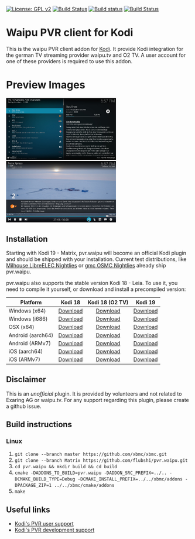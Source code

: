 [![License: GPL v2](https://img.shields.io/badge/License-GPL%20v2-blue.svg)](pvr.waipu/LICENSE.txt)
[![Build Status](https://travis-ci.org/flubshi/pvr.waipu.svg?branch=Matrix)](https://travis-ci.org/flubshi/pvr.waipu)
[![Build status](https://ci.appveyor.com/api/projects/status/mak70bfs0bj78y53/branch/Matrix?svg=true)](https://ci.appveyor.com/project/flubshi/pvr-waipu/branch/Matrix)
[![Build Status](https://jenkins.kodi.tv/buildStatus/icon?job=flubshi%2Fpvr.waipu%2FMatrix)](https://jenkins.kodi.tv/job/flubshi/job/pvr.waipu/job/Matrix/)

# Waipu PVR client for Kodi
This is the waipu PVR client addon for [Kodi](https://kodi.tv). It provide Kodi integration for the german TV streaming provider waipu.tv and O2 TV. A user account for one of these providers is required to use this addon.

# Preview Images

<img src="pvr.waipu/resources/screenshots/screenshot-01.jpg" width="300" /> <img src="pvr.waipu/resources/screenshots/screenshot-02.jpg" width="300" />

## Installation

Starting with Kodi 19 - Matrix, pvr.waipu will become an official Kodi plugin and should be shipped with your installation. Current test distributions, like [Milhouse LibreELEC Nightlies](https://forum.kodi.tv/showthread.php?tid=343068) or [gmc OSMC Nightlies](https://discourse.osmc.tv/t/kodi-19-matrix-nightly-builds-for-raspberry-pi/79407) already ship pvr.waipu.

pvr.waipu also supports the stable version Kodi 18 - Leia. To use it, you need to compile it yourself, or download and install a precompiled version:

|Platform|Kodi 18|Kodi 18 (O2 TV)|Kodi 19|
|---|:---:|:---:|:---:|
|Windows (x64)|[Download](https://jenkins.kodi.tv/job/flubshi/job/pvr.waipu/job/Leia/lastSuccessfulBuild/artifact/cmake/addons/build/zips/pvr.waipu+windows-x86_64/)|[Download](https://jenkins.kodi.tv/job/flubshi/job/pvr.waipu/job/Leia-Backported/lastSuccessfulBuild/artifact/cmake/addons/build/zips/pvr.waipu+windows-x86_64/)|[Download](https://jenkins.kodi.tv/job/flubshi/job/pvr.waipu/job/Matrix/lastSuccessfulBuild/artifact/cmake/addons/build/zips/pvr.waipu+windows-x86_64/)|
|Windows (i686)|[Download](https://jenkins.kodi.tv/job/flubshi/job/pvr.waipu/job/Leia/lastSuccessfulBuild/artifact/cmake/addons/build/zips/pvr.waipu+windows-i686)|[Download](https://jenkins.kodi.tv/job/flubshi/job/pvr.waipu/job/Leia-Backported/lastSuccessfulBuild/artifact/cmake/addons/build/zips/pvr.waipu+windows-i686)|[Download](https://jenkins.kodi.tv/job/flubshi/job/pvr.waipu/job/Matrix/lastSuccessfulBuild/artifact/cmake/addons/build/zips/pvr.waipu+windows-i686)|
|OSX (x64)|[Download](https://jenkins.kodi.tv/job/flubshi/job/pvr.waipu/job/Leia/lastSuccessfulBuild/artifact/cmake/addons/build/zips/pvr.waipu+osx-x86_64)|[Download](https://jenkins.kodi.tv/job/flubshi/job/pvr.waipu/job/Leia-Backported/lastSuccessfulBuild/artifact/cmake/addons/build/zips/pvr.waipu+osx-x86_64)|[Download](https://jenkins.kodi.tv/job/flubshi/job/pvr.waipu/job/Matrix/lastSuccessfulBuild/artifact/cmake/addons/build/zips/pvr.waipu+osx-x86_64)|
|Android (aarch64)|[Download](https://jenkins.kodi.tv/job/flubshi/job/pvr.waipu/job/Leia/lastSuccessfulBuild/artifact/cmake/addons/build/zips/pvr.waipu+android-aarch64)|[Download](https://jenkins.kodi.tv/job/flubshi/job/pvr.waipu/job/Leia-Backported/lastSuccessfulBuild/artifact/cmake/addons/build/zips/pvr.waipu+android-aarch64)|[Download](https://jenkins.kodi.tv/job/flubshi/job/pvr.waipu/job/Matrix/lastSuccessfulBuild/artifact/cmake/addons/build/zips/pvr.waipu+android-aarch64)|
|Android (ARMv7)|[Download](https://jenkins.kodi.tv/job/flubshi/job/pvr.waipu/job/Leia/lastSuccessfulBuild/artifact/cmake/addons/build/zips/pvr.waipu+android-armv7)|[Download](https://jenkins.kodi.tv/job/flubshi/job/pvr.waipu/job/Leia-Backported/lastSuccessfulBuild/artifact/cmake/addons/build/zips/pvr.waipu+android-armv7)|[Download](https://jenkins.kodi.tv/job/flubshi/job/pvr.waipu/job/Matrix/lastSuccessfulBuild/artifact/cmake/addons/build/zips/pvr.waipu+android-armv7)|
|iOS (aarch64)|[Download](https://jenkins.kodi.tv/job/flubshi/job/pvr.waipu/job/Leia/lastSuccessfulBuild/artifact/cmake/addons/build/zips/pvr.waipu+ios-aarch64)|[Download](https://jenkins.kodi.tv/job/flubshi/job/pvr.waipu/job/Leia-Backported/lastSuccessfulBuild/artifact/cmake/addons/build/zips/pvr.waipu+ios-aarch64)|[Download](https://jenkins.kodi.tv/job/flubshi/job/pvr.waipu/job/Matrix/lastSuccessfulBuild/artifact/cmake/addons/build/zips/pvr.waipu+ios-aarch64)|
|iOS (ARMv7)|[Download](https://jenkins.kodi.tv/job/flubshi/job/pvr.waipu/job/Leia/lastSuccessfulBuild/artifact/cmake/addons/build/zips/pvr.waipu+ios-armv7)|[Download](https://jenkins.kodi.tv/job/flubshi/job/pvr.waipu/job/Leia-Backported/lastSuccessfulBuild/artifact/cmake/addons/build/zips/pvr.waipu+ios-armv7)|[Download](https://jenkins.kodi.tv/job/flubshi/job/pvr.waipu/job/Matrix/lastSuccessfulBuild/artifact/cmake/addons/build/zips/pvr.waipu+ios-armv7)|

## Disclaimer

This is an *unofficial* plugin. It is provided by volunteers and not related to Exaring AG or waipu.tv.
For any support regarding this plugin, please create a github issue.


## Build instructions

### Linux

1. `git clone --branch master https://github.com/xbmc/xbmc.git`
2. `git clone --branch Matrix https://github.com/flubshi/pvr.waipu.git`
3. `cd pvr.waipu && mkdir build && cd build`
4. `cmake -DADDONS_TO_BUILD=pvr.waipu -DADDON_SRC_PREFIX=../.. -DCMAKE_BUILD_TYPE=Debug -DCMAKE_INSTALL_PREFIX=../../xbmc/addons -DPACKAGE_ZIP=1 ../../xbmc/cmake/addons`
5. `make`


## Useful links

* [Kodi's PVR user support](https://forum.kodi.tv/forumdisplay.php?fid=167)
* [Kodi's PVR development support](https://forum.kodi.tv/forumdisplay.php?fid=136)
